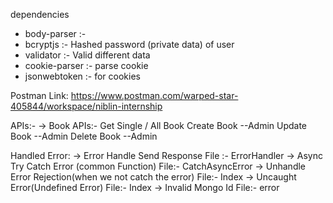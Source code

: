 dependencies
- body-parser :-
- bcryptjs :- Hashed password (private data) of user   
- validator :- Valid different data  
- cookie-parser :- parse cookie
- jsonwebtoken :- for cookies



Postman Link: https://www.postman.com/warped-star-405844/workspace/niblin-internship

APIs:-
-> Book APIs:-
    Get Single / All Book 
    Create Book --Admin 
    Update Book --Admin 
    Delete Book --Admin   


Handled Error:
-> Error Handle Send Response                               File :- ErrorHandler
-> Async Try Catch Error (common Function)                  File:- CatchAsyncError
-> Unhandle Error Rejection(when we not catch the error)    File:- Index 
-> Uncaught Error(Undefined Error)                          File:- Index 
-> Invalid Mongo Id                                         File:- error 